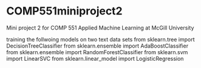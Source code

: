 # COMP551miniproject2
Mini project 2 for COMP 551 Applied Machine Learning at McGill University 


training the follwoing models on two text data sets
    from sklearn.tree import DecisionTreeClassifier
    from sklearn.ensemble import AdaBoostClassifier
    from sklearn.ensemble import RandomForestClassifier
    from sklearn.svm import LinearSVC
    from sklearn.linear_model import LogisticRegression
    
